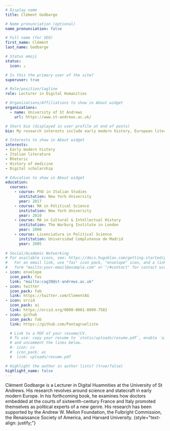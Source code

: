 ```yaml
---
# Display name
title: Clément Godbarge

# Name pronunciation (optional)
name_pronunciation: false

# Full name (for SEO)
first_name: Clément
last_name: Godbarge

# Status emoji
status:
  icon: ☕️

# Is this the primary user of the site?
superuser: true

# Role/position/tagline
role: Lecturer in Digital Humanities

# Organizations/Affiliations to show in About widget
organizations:
  - name: University of St Andrews
    url: https://www.st-andrews.ac.uk/

# Short bio (displayed in user profile at end of posts)
bio: My research interests include early modern history, European literature and the digital humanities.

# Interests to show in About widget
interests:
- Early modern history
- Italian literature
- Rhetoric
- History of medicine
- Digital scholarship

# Education to show in About widget
education:
  courses:
    - course: PhD in Italian Studies
      institution: New York University
      year: 2017
    - course: MA in Political Science
      institution: New York University
      year: 2010
    - course: MA in Cultural & Intellectual History 
      institution: The Warburg Institute in London
      year: 2008
    - course: Licenciatura in Political Science
      institution: Universidad Complutense de Madrid
      year: 2005
    
# Social/Academic Networking
# For available icons, see: https://docs.hugoblox.com/getting-started/page-builder/#icons
#   For an email link, use "fas" icon pack, "envelope" icon, and a link in the
#   form "mailto:your-email@example.com" or "/#contact" for contact widget.
- icon: envelope
  icon_pack: fas
  link: "mailto:cag30@st-andrews.ac.uk"
- icon: twitter
  icon_pack: fab
  link: https://twitter.com/ClementAG
- icon: orcid
  icon_pack: ai
  link: https://orcid.org/0000-0001-8699-7582
- icon: github
  icon_pack: fab
  link: https://github.com/Pantagrueliste

  # Link to a PDF of your resume/CV.
  # To use: copy your resume to `static/uploads/resume.pdf`, enable `ai` icons in `params.yaml`,
  # and uncomment the lines below.
  #- icon: cv
  #  icon_pack: ai
  #  link: uploads/resume.pdf

# Highlight the author in author lists? (true/false)
highlight_name: false
---
```

Clément Godbarge is a Lecturer in Digital Huamnities at the University of St Andrews. His research revolves around science and statecraft in early modern Europe. In his forthcoming book, he examines how doctors embedded at the courts of sixteenth-century France and Italy promoted themselves as political experts of a new genre. His research has been supported by the Andrew W. Mellon Foundation, the Fulbright Commission, the Renaissance Society of America, and Harvard University.
{style="text-align: justify;"}
